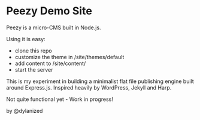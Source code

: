 # Peezy Demo Site

Peezy is a micro-CMS built in Node.js. 

Using it is easy:

- clone this repo
- customize the theme in /site/themes/default
- add content to /site/content/
- start the server

This is my experiment in building a minimalist flat file publishing engine built around Express.js. Inspired heavily by WordPress, Jekyll and Harp.

Not quite functional yet - Work in progress!

by @dylanized

